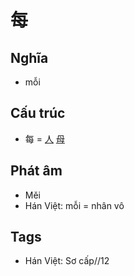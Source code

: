 # 每

## Nghĩa

* mỗi

## Cấu trúc
* 每 = [人](人.md) [母](母.md)

## Phát âm

* Měi
* Hán Việt: mỗi = nhân vô

## Tags
* Hán Việt: Sơ cấp//12

<script>window.HANZI_FIELD='每';</script>
